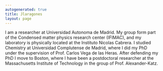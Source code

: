 ```yaml
---
autogenerated: true
title: Jlaragones
layout: page
---
```


I am a researcher at Universidad Autonoma de Madrid. My group form part
of the Condensed matter physics research center (IFIMAC), and my
laboratory is physically located at the Instituto Nicolas Cabrera. I
studied Chemistry at Universidad Complutense de Madrid, where I did my
PhD under the supervision of Prof. Carlos Vega de las Heras. After
defending my PhD I move to Boston, where I have been a postdoctoral
researcher at the Massachusetts Institute of Technology in the group of
Prof. Alexander-Katz.
